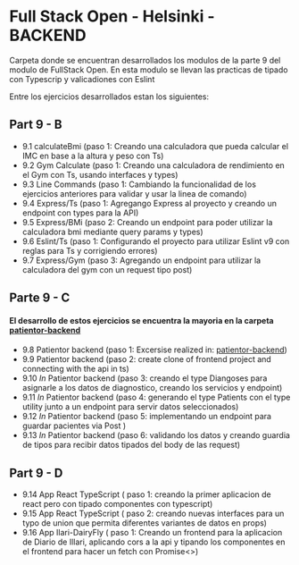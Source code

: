# Full Stack Open - Helsinki - BACKEND

Carpeta donde se encuentran desarrollados los modulos de la parte 9 del modulo de FullStack Open.
En esta modulo se llevan las practicas de tipado con Typescrip y valicadiones con Eslint

Entre los ejercicios desarrollados estan los siguientes:

## Part 9 - B
- 9.1 calculateBmi (paso 1: Creando una calculadora que pueda calcular el IMC en base a la altura y peso con Ts)
- 9.2 Gym Calculate (paso 1: Creando una calculadora de rendimiento en el Gym con Ts, usando interfaces y types)
- 9.3 Line Commands (paso 1: Cambiando la funcionalidad de los ejercicios anteriores para validar y usar la linea de comando)
- 9.4 Express/Ts  (paso 1: Agregango Express al proyecto y creando un endpoint con types para la API)
- 9.5 Express/BMi (paso 2: Creando un endpoint para poder utilizar la calculadora bmi mediante query params y types)
- 9.6 Eslint/Ts (paso 1: Configurando el proyecto para utilizar Eslint v9 con reglas para Ts y corrigiendo errores)
- 9.7 Express/Gym (paso 3: Agregando un endpoint para utilizar la calculadora del gym con un request tipo post)

## Parte 9 - C
#### El desarrollo de estos ejercicios se encuentra la mayoria en la carpeta [patientor-backend](https://github.com/OutziderDev/FullStack-Backend/tree/main/Patientor-Backend)
- 9.8  Patientor backend (paso 1: Excersise realized in: [patientor-backend](https://github.com/OutziderDev/FullStack-Backend/tree/main/Patientor-Backend))
- 9.9  Patientor backend (paso 2: create clone of frontend project and connecting with the api in ts)
- 9.10 *In* Patientor backend (paso 3: creando el type Diangoses para asignarle a los datos de diagnostico, creando los servicios y endpoint)
- 9.11 *In* Patientor backend (paso 4: generando el type Patients con el type utility junto a un endpoint para servir datos seleccionados)
- 9.12 *In* Patientor backend (paso 5: implementando un endpoint para guardar pacientes via Post )
- 9.13 *In* Patientor backend (paso 6: validando los datos y creando guardia de tipos para recibir datos tipados del body de las request)

## Part 9 - D
- 9.14 App React TypeScript ( paso 1: creando la primer aplicacion de react pero con tipado componentes con typescript)
- 9.15 App React TypeScript ( paso 2: creando nuevas interfaces para un typo de union que permita diferentes variantes de datos en props)
- 9.16 App Ilari-DairyFly ( paso 1: Creando un frontend para la aplicacion de Diario de Illari, aplicando cors a la api y tipando los componentes en el frontend para hacer un fetch con Promise<>)